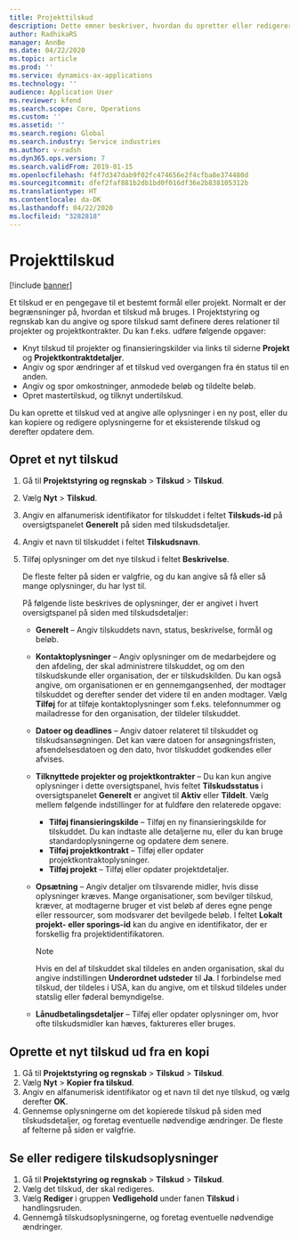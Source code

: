```yaml
---
title: Projekttilskud
description: Dette emner beskriver, hvordan du opretter eller redigerer et tilskud.
author: RadhikaRS
manager: AnnBe
ms.date: 04/22/2020
ms.topic: article
ms.prod: ''
ms.service: dynamics-ax-applications
ms.technology: ''
audience: Application User
ms.reviewer: kfend
ms.search.scope: Core, Operations
ms.custom: ''
ms.assetid: ''
ms.search.region: Global
ms.search.industry: Service industries
ms.author: v-radsh
ms.dyn365.ops.version: 7
ms.search.validFrom: 2019-01-15
ms.openlocfilehash: f4f7d347dab9f02fc474656e2f4cfba8e374480d
ms.sourcegitcommit: dfef2faf881b2db1bd0f016df36e2b838105312b
ms.translationtype: HT
ms.contentlocale: da-DK
ms.lasthandoff: 04/22/2020
ms.locfileid: "3282818"
---
```

# <a name="project-grants"></a>Projekttilskud

[!include [banner](../includes/banner.md)]

Et tilskud er en pengegave til et bestemt formål eller projekt. Normalt er der begrænsninger på, hvordan et tilskud må bruges. I Projektstyring og regnskab kan du angive og spore tilskud samt definere deres relationer til projekter og projektkontrakter. Du kan f.eks. udføre følgende opgaver:

- Knyt tilskud til projekter og finansieringskilder via links til siderne **Projekt** og **Projektkontraktdetaljer**.
- Angiv og spor ændringer af et tilskud ved overgangen fra én status til en anden.
- Angiv og spor omkostninger, anmodede beløb og tildelte beløb.
- Opret mastertilskud, og tilknyt undertilskud.

Du kan oprette et tilskud ved at angive alle oplysninger i en ny post, eller du kan kopiere og redigere oplysningerne for et eksisterende tilskud og derefter opdatere dem.

## <a name="create-a-new-grant"></a>Opret et nyt tilskud

1. Gå til **Projektstyring og regnskab** \> **Tilskud** \> **Tilskud**.
2. Vælg **Nyt** \> **Tilskud**.
3. Angiv en alfanumerisk identifikator for tilskuddet i feltet **Tilskuds-id** på oversigtspanelet **Generelt** på siden med tilskudsdetaljer.
4. Angiv et navn til tilskuddet i feltet **Tilskudsnavn**.
5. Tilføj oplysninger om det nye tilskud i feltet **Beskrivelse**.

    De fleste felter på siden er valgfrie, og du kan angive så få eller så mange oplysninger, du har lyst til.

    På følgende liste beskrives de oplysninger, der er angivet i hvert oversigtspanel på siden med tilskudsdetaljer:

    - **Generelt** – Angiv tilskuddets navn, status, beskrivelse, formål og beløb.
    - **Kontaktoplysninger** – Angiv oplysninger om de medarbejdere og den afdeling, der skal administrere tilskuddet, og om den tilskudskunde eller organisation, der er tilskudskilden. Du kan også angive, om organisationen er en gennemgangsenhed, der modtager tilskuddet og derefter sender det videre til en anden modtager. Vælg **Tilføj** for at tilføje kontaktoplysninger som f.eks. telefonnummer og mailadresse for den organisation, der tildeler tilskuddet.
    - **Datoer og deadlines** – Angiv datoer relateret til tilskuddet og tilskudsansøgningen. Det kan være datoen for ansøgningsfristen, afsendelsesdatoen og den dato, hvor tilskuddet godkendes eller afvises.
    - **Tilknyttede projekter og projektkontrakter** – Du kan kun angive oplysninger i dette oversigtspanel, hvis feltet **Tilskudsstatus** i oversigtspanelet **Generelt** er angivet til **Aktiv** eller **Tildelt**. Vælg mellem følgende indstillinger for at fuldføre den relaterede opgave:

        - **Tilføj finansieringskilde** – Tilføj en ny finansieringskilde for tilskuddet. Du kan indtaste alle detaljerne nu, eller du kan bruge standardoplysningerne og opdatere dem senere.
        - **Tilføj projektkontrakt** – Tilføj eller opdater projektkontraktoplysninger.
        - **Tilføj projekt** – Tilføj eller opdater projektdetaljer.

    - **Opsætning** – Angiv detaljer om tilsvarende midler, hvis disse oplysninger kræves. Mange organisationer, som bevilger tilskud, kræver, at modtagerne bruger et vist beløb af deres egne penge eller ressourcer, som modsvarer det bevilgede beløb. I feltet **Lokalt projekt- eller sporings-id** kan du angive en identifikator, der er forskellig fra projektidentifikatoren.

        > [!NOTE]
        > Hvis en del af tilskuddet skal tildeles en anden organisation, skal du angive indstillingen **Underordnet udsteder** til **Ja**. I forbindelse med tilskud, der tildeles i USA, kan du angive, om et tilskud tildeles under statslig eller føderal bemyndigelse.

    - **Lånudbetalingsdetaljer** – Tilføj eller opdater oplysninger om, hvor ofte tilskudsmidler kan hæves, faktureres eller bruges.

## <a name="create-a-new-grant-from-a-copy"></a>Oprette et nyt tilskud ud fra en kopi

1. Gå til **Projektstyring og regnskab** \> **Tilskud** \> **Tilskud**.
2. Vælg **Nyt** \> **Kopier fra tilskud**.
3. Angiv en alfanumerisk identifikator og et navn til det nye tilskud, og vælg derefter **OK**.
4. Gennemse oplysningerne om det kopierede tilskud på siden med tilskudsdetaljer, og foretag eventuelle nødvendige ændringer. De fleste af felterne på siden er valgfrie.

## <a name="view-or-modify-grant-details"></a>Se eller redigere tilskudsoplysninger

1. Gå til **Projektstyring og regnskab** \> **Tilskud** \> **Tilskud**.
2. Vælg det tilskud, der skal redigeres.
3. Vælg **Rediger** i gruppen **Vedligehold** under fanen **Tilskud** i handlingsruden.
4. Gennemgå tilskudsoplysningerne, og foretag eventuelle nødvendige ændringer.
